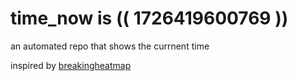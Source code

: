 # time_now is (( 1726419600769 ))

an automated repo that shows the currnent time

inspired by [breakingheatmap](https://github.com/breakingheatmap/breakingheatmap)